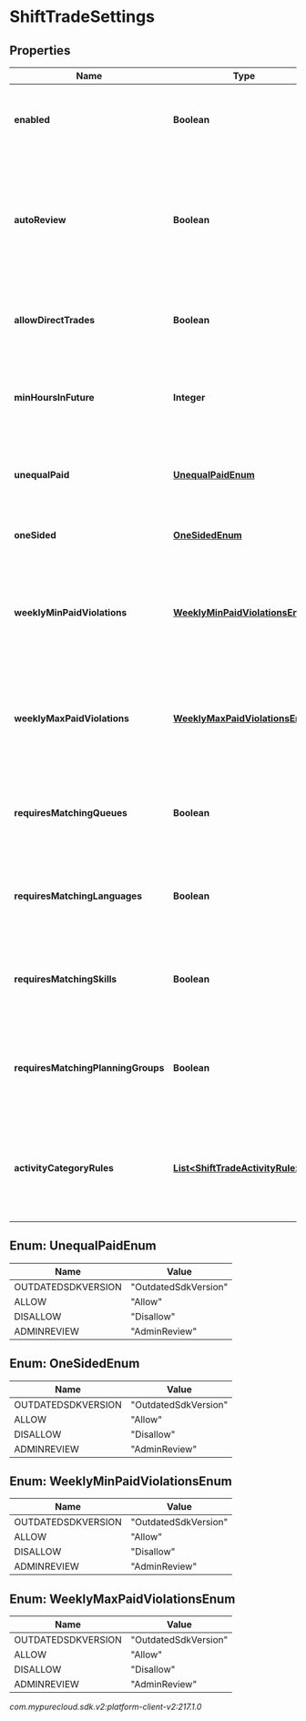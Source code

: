 # ShiftTradeSettings


## Properties

| Name | Type | Description | Notes |
| ------------ | ------------- | ------------- | ------------- |
| **enabled** | **Boolean** | Whether shift trading is enabled for this management unit |  [optional] |
| **autoReview** | **Boolean** | Whether automatic shift trade review is enabled according to the rules defined in for this management unit |  [optional] |
| **allowDirectTrades** | **Boolean** | Whether direct shift trades between agents are allowed |  [optional] |
| **minHoursInFuture** | **Integer** | The minimum number of hours in the future shift trades are allowed |  [optional] |
| **unequalPaid** | [**UnequalPaidEnum**](#Enum--UnequalPaidEnum) | How to handle shift trades which involve unequal paid times |  [optional] |
| **oneSided** | [**OneSidedEnum**](#Enum--OneSidedEnum) | How to handle one-sided shift trades |  [optional] |
| **weeklyMinPaidViolations** | [**WeeklyMinPaidViolationsEnum**](#Enum--WeeklyMinPaidViolationsEnum) | How to handle shift trades which result in violations of weekly minimum paid time constraint |  [optional] |
| **weeklyMaxPaidViolations** | [**WeeklyMaxPaidViolationsEnum**](#Enum--WeeklyMaxPaidViolationsEnum) | How to handle shift trades which result in violations of weekly maximum paid time constraint |  [optional] |
| **requiresMatchingQueues** | **Boolean** | Whether to constrain shift trades to agents with matching queues |  [optional] |
| **requiresMatchingLanguages** | **Boolean** | Whether to constrain shift trades to agents with matching languages |  [optional] |
| **requiresMatchingSkills** | **Boolean** | Whether to constrain shift trades to agents with matching skills |  [optional] |
| **requiresMatchingPlanningGroups** | **Boolean** | Whether to constrain shift trades to agents with matching planning groups |  [optional] |
| **activityCategoryRules** | [**List&lt;ShiftTradeActivityRule&gt;**](ShiftTradeActivityRule) | Rules that specify what to do with activity categories that are part of a shift defined in a trade |  [optional] |


## Enum: UnequalPaidEnum

| Name | Value |
| ---- | ----- |
| OUTDATEDSDKVERSION | &quot;OutdatedSdkVersion&quot; | 
| ALLOW | &quot;Allow&quot; | 
| DISALLOW | &quot;Disallow&quot; | 
| ADMINREVIEW | &quot;AdminReview&quot; | 


## Enum: OneSidedEnum

| Name | Value |
| ---- | ----- |
| OUTDATEDSDKVERSION | &quot;OutdatedSdkVersion&quot; | 
| ALLOW | &quot;Allow&quot; | 
| DISALLOW | &quot;Disallow&quot; | 
| ADMINREVIEW | &quot;AdminReview&quot; | 


## Enum: WeeklyMinPaidViolationsEnum

| Name | Value |
| ---- | ----- |
| OUTDATEDSDKVERSION | &quot;OutdatedSdkVersion&quot; | 
| ALLOW | &quot;Allow&quot; | 
| DISALLOW | &quot;Disallow&quot; | 
| ADMINREVIEW | &quot;AdminReview&quot; | 


## Enum: WeeklyMaxPaidViolationsEnum

| Name | Value |
| ---- | ----- |
| OUTDATEDSDKVERSION | &quot;OutdatedSdkVersion&quot; | 
| ALLOW | &quot;Allow&quot; | 
| DISALLOW | &quot;Disallow&quot; | 
| ADMINREVIEW | &quot;AdminReview&quot; | 




_com.mypurecloud.sdk.v2:platform-client-v2:217.1.0_

